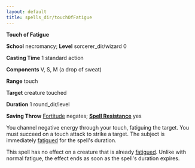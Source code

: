 ```yaml
---
layout: default
title: spells_dir/touchOfFatigue
---
```

 **Touch of Fatigue**

**School** necromancy; **Level** sorcerer_dir/wizard 0

**Casting Time** 1 standard action

**Components** V, S, M (a drop of sweat)

**Range** touch

**Target** creature touched

**Duration** 1 round_dir/level

**Saving Throw** [Fortitude](../../combat#_fortitude) negates; **[Spell Resistance](../../glossary#_spell-resistance)** yes

You channel negative energy through your touch, fatiguing the target. You must succeed on a touch attack to strike a target. The subject is immediately [fatigued](../../glossary#_fatigued) for the spell's duration.

This spell has no effect on a creature that is already [fatigued](../../glossary#_fatigued). Unlike with normal fatigue, the effect ends as soon as the spell's duration expires.

